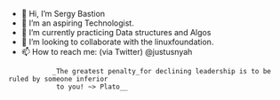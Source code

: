 - 👋 Hi, I’m Sergy Bastion
- 👀 I’m an aspiring Technologist. 
- 🌱 I’m currently practicing Data structures and Algos
- 💞️ I’m looking to collaborate with the linuxfoundation. 
- 📫 How to reach me: (via Twitter) @justusnyah

<!---
Sergius-Nyah/Sergius-Nyah is a ✨ special ✨ repository because its `README.md` (this file) appears on your GitHub profile.
You can click the Preview link to take a look at your changes.
--->
  
  
  
               _The greatest penalty_for declining leadership is to be ruled by someone inferior
                to you! ~> Plato__
